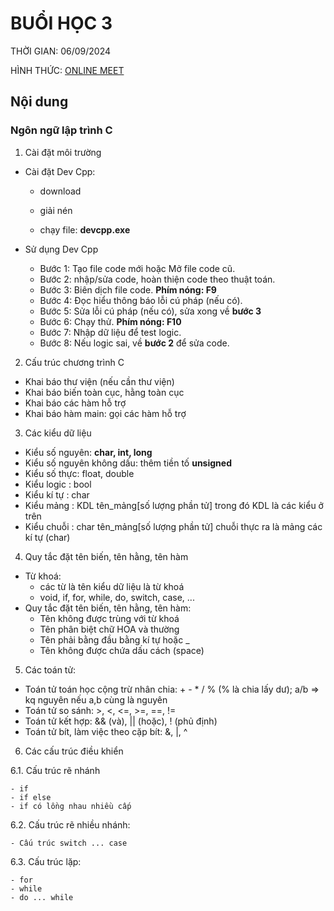 # BUỔI HỌC 3

THỜI GIAN: 06/09/2024

HÌNH THỨC: [ONLINE MEET](https://meet.google.com/qov-btdk-dst)

## Nội dung

### Ngôn ngữ lập trình C

1. Cài đặt môi trường

  - Cài đặt Dev Cpp:

    + download

    + giải nén

    + chạy file: **devcpp.exe**
   
  - Sử dụng Dev Cpp
    + Bước 1: Tạo file code mới hoặc Mở file code cũ.
    + Bước 2: nhập/sửa code, hoàn thiện code theo thuật toán.
    + Bước 3: Biên dịch file code. **Phím nóng: F9**
    + Bước 4: Đọc hiểu thông báo lỗi cú pháp (nếu có).
    + Bước 5: Sửa lỗi cú pháp (nếu có), sửa xong về **bước 3**
    + Bước 6: Chạy thử. **Phím nóng: F10**
    + Bước 7: Nhập dữ liệu để test logic.
    + Bước 8: Nếu logic sai, về **bước 2** để sửa code.
2. Cấu trúc chương trình C
  - Khai báo thư viện (nếu cần thư viện)
  - Khai báo biến toàn cục, hằng toàn cục
  - Khai báo các hàm hỗ trợ
  - Khai báo hàm main: gọi các hàm hỗ trợ
3. Các kiểu dữ liệu
  - Kiểu số nguyên: **char, int, long**
  - Kiểu số nguyên không dấu: thêm tiền tố **unsigned**
  - Kiểu số thực: float, double
  - Kiểu logic : bool
  - Kiểu kí tự : char
  - Kiểu mảng : KDL tên_mảng[số lượng phần tử]   trong đó KDL là các kiểu ở trên
  - Kiểu chuỗi : char tên_mảng[số lượng phần tử]   chuỗi thực ra là mảng các kí tự (char)
4. Quy tắc đặt tên biến, tên hằng, tên hàm
  - Từ khoá:
    + các từ là tên kiểu dữ liệu là từ khoá
    + void, if, for, while, do, switch, case, ...      
  - Quy tắc đặt tên biến, tên hằng, tên hàm:
    + Tên không được trùng với từ khoá
    + Tên phân biệt chữ HOA và thường
    + Tên phải bằng đầu bằng kí tự hoặc _
    + Tên không được chứa dấu cách (space)
5. Các toán tử:
  - Toán tử toán học cộng trừ nhân chia: + - * / % (% là chia lấy dư);  a/b => kq nguyên nếu a,b cùng là nguyên
  - Toán tử so sánh: >, <, <=, >=, ==, !=
  - Toán tử kết hợp: && (và), || (hoặc), ! (phủ định)
  - Toán tử bít, làm việc theo cặp bít: &, |, ^
6. Các cấu trúc điều khiển

  6.1. Cấu trúc rẽ nhánh

    - if
    - if else
    - if có lồng nhau nhiều cấp

  6.2. Cấu trúc rẽ nhiều nhánh:

    - Cấu trúc switch ... case

  6.3. Cấu trúc lặp:

    - for
    - while
    - do ... while
